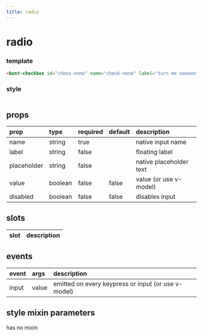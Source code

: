 ```yaml
---
title: radio
---
```

# radio

<script>
export default {
	data () {
		return {
			check: false
		}
	}
}
</script>

<bunt-radio id="radio-one" name="radio" label="Pick me!" value="one" v-model="check" />
<bunt-radio id="radio-two" name="radio" label="No, pick me!" value="two" v-model="check" />
<bunt-radio id="radio-three" name="radio" label="Don't listen to them, pick me!" value="three" v-model="check" />

<style lang="styl">
</style>

### template
```html
<bunt-checkbox id="chbox-none" name="check-none" label="turn me ooooon" v-model="check" />
```

### style
```
```

## props
| prop | type | required | default | description |
|:-----|:-----|:---------|:--------|:------------|
| name | string | true | | native input name |
| label | string | false | | floating label |
| placeholder | string | false | | native placeholder text |
| value | boolean | false | false | value (or use v-model) |
| disabled | boolean | false | false | disables input |

## slots

| slot | description |
|:-----|:------------|

## events

| event | args | description |
|:------|:-----|:------------|
| input | value | emitted on every keypress or input (or use v-model) |

## style mixin parameters
has no mixin
